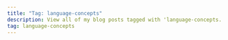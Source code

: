```yaml
---
title: "Tag: language-concepts"
description: View all of my blog posts tagged with 'language-concepts.'
tag: language-concepts
---
```

